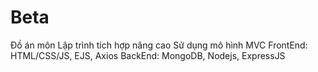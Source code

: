 # Beta
Đồ án môn Lập trình tích hợp nâng cao
Sử dụng mô hình MVC
FrontEnd: HTML/CSS/JS, EJS, Axios
BackEnd: MongoDB, Nodejs, ExpressJS
